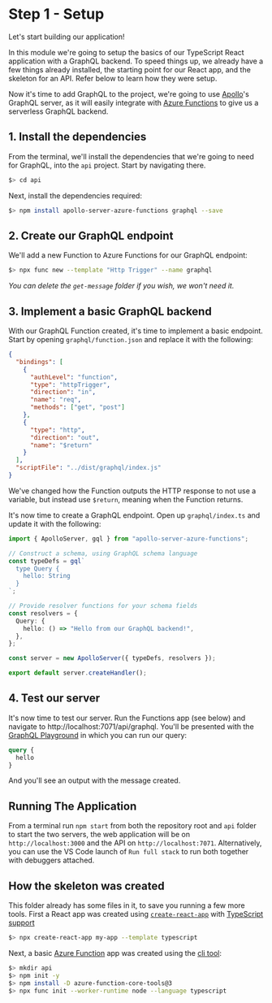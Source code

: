 # Step 1 - Setup

Let's start building our application!

In this module we're going to setup the basics of our TypeScript React application with a GraphQL backend. To speed things up, we already have a few things already installed, the starting point for our React app, and the skeleton for an API. Refer below to learn how they were setup.

Now it's time to add GraphQL to the project, we're going to use [Apollo](https://www.apollographql.com/)'s GraphQL server, as it will easily integrate with [Azure Functions](https://www.apollographql.com/docs/apollo-server/deployment/azure-functions/) to give us a serverless GraphQL backend.

## 1. Install the dependencies

From the terminal, we'll install the dependencies that we're going to need for GraphQL, into the `api` project. Start by navigating there.

```bash
$> cd api
```

Next, install the dependencies required:

```bash
$> npm install apollo-server-azure-functions graphql --save
```

## 2. Create our GraphQL endpoint

We'll add a new Function to Azure Functions for our GraphQL endpoint:

```bash
$> npx func new --template "Http Trigger" --name graphql
```

_You can delete the `get-message` folder if you wish, we won't need it._

## 3. Implement a basic GraphQL backend

With our GraphQL Function created, it's time to implement a basic endpoint. Start by opening `graphql/function.json` and replace it with the following:

```json
{
  "bindings": [
    {
      "authLevel": "function",
      "type": "httpTrigger",
      "direction": "in",
      "name": "req",
      "methods": ["get", "post"]
    },
    {
      "type": "http",
      "direction": "out",
      "name": "$return"
    }
  ],
  "scriptFile": "../dist/graphql/index.js"
}
```

We've changed how the Function outputs the HTTP response to not use a variable, but instead use `$return`, meaning when the Function returns.

It's now time to create a GraphQL endpoint. Open up `graphql/index.ts` and update it with the following:

```typescript
import { ApolloServer, gql } from "apollo-server-azure-functions";

// Construct a schema, using GraphQL schema language
const typeDefs = gql`
  type Query {
    hello: String
  }
`;

// Provide resolver functions for your schema fields
const resolvers = {
  Query: {
    hello: () => "Hello from our GraphQL backend!",
  },
};

const server = new ApolloServer({ typeDefs, resolvers });

export default server.createHandler();
```

## 4. Test our server

It's now time to test our server. Run the Functions app (see below) and navigate to http://localhost:7071/api/graphql. You'll be presented with the [GraphQL Playground](https://www.apollographql.com/docs/apollo-server/testing/graphql-playground/) in which you can run our query:

```graphql
query {
  hello
}
```

And you'll see an output with the message created.

## Running The Application

From a terminal run `npm start` from both the repository root and `api` folder to start the two servers, the web application will be on `http://localhost:3000` and the API on `http://localhost:7071`. Alternatively, you can use the VS Code launch of `Run full stack` to run both together with debuggers attached.

## How the skeleton was created

This folder already has some files in it, to save you running a few more tools. First a React app was created using [`create-react-app`](https://create-react-app.dev) with [TypeScript support](https://create-react-app.dev/docs/adding-typescript/)

```bash
$> npx create-react-app my-app --template typescript
```

Next, a basic [Azure Function](https://docs.microsoft.com/azure/azure-functions?WT.mc_id=javascript-13112-aapowell) app was created using the [cli tool](https://docs.microsoft.com/azure/azure-functions/functions-run-local?WT.mc_id=javascript-13112-aapowell&tabs=windows%2Ccsharp%2Cbash#v2):

```bash
$> mkdir api
$> npm init -y
$> npm install -D azure-function-core-tools@3
$> npx func init --worker-runtime node --language typescript
```
